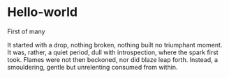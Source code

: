 # Hello-world
First of many

It started with a drop,
nothing broken, nothing built
no triumphant moment.
It was, rather,
a quiet period,
dull with introspection,
where the spark first took.
Flames were not then beckoned,
nor did blaze leap forth.
Instead, a smouldering,
gentle but unrelenting
consumed from within.

